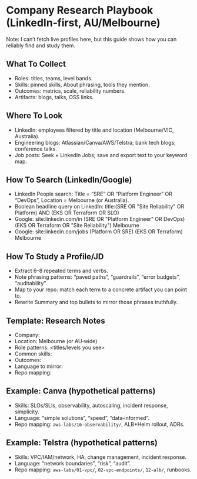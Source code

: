 # Company Research Playbook (LinkedIn‑first, AU/Melbourne)

Note: I can’t fetch live profiles here, but this guide shows how you can reliably find and study them.

## What To Collect

- Roles: titles, teams, level bands.
- Skills: pinned skills, About phrasing, tools they mention.
- Outcomes: metrics, scale, reliability numbers.
- Artifacts: blogs, talks, OSS links.

## Where To Look

- LinkedIn: employees filtered by title and location (Melbourne/VIC, Australia).
- Engineering blogs: Atlassian/Canva/AWS/Telstra; bank tech blogs; conference talks.
- Job posts: Seek + LinkedIn Jobs; save and export text to your keyword map.

## How To Search (LinkedIn/Google)

- LinkedIn People search: Title = “SRE” OR “Platform Engineer” OR “DevOps”, Location = Melbourne (or Australia).
- Boolean headline query on LinkedIn: title:(SRE OR "Site Reliability" OR Platform) AND (EKS OR Terraform OR SLO)
- Google: site:linkedin.com/in (SRE OR "Platform Engineer" OR DevOps) (EKS OR Terraform OR "Site Reliability") Melbourne
- Google: site:linkedin.com/jobs (Platform OR SRE) (EKS OR Terraform) Melbourne

## How To Study a Profile/JD

- Extract 6–8 repeated terms and verbs.
- Note phrasing patterns: “paved paths”, “guardrails”, “error budgets”, “auditability”.
- Map to your repo: match each term to a concrete artifact you can point to.
- Rewrite Summary and top bullets to mirror those phrases truthfully.

## Template: Research Notes

- Company: <name>
- Location: Melbourne (or AU‑wide)
- Role patterns: <titles/levels you see>
- Common skills: <top skills>
- Outcomes: <metrics language>
- Language to mirror: <phrases>
- Repo mapping: <paths you will cite>

## Example: Canva (hypothetical patterns)

- Skills: SLOs/SLIs, observability, autoscaling, incident response, simplicity.
- Language: “simple solutions”, “speed”, “data‑informed”.
- Repo mapping: `aws-labs/16-observability/`, ALB+Helm rollout, ADRs.

## Example: Telstra (hypothetical patterns)

- Skills: VPC/IAM/network, HA, change management, incident response.
- Language: “network boundaries”, “risk”, “audit”.
- Repo mapping: `aws-labs/01-vpc/`, `02-vpc-endpoints/`, `12-alb/`, runbooks.
